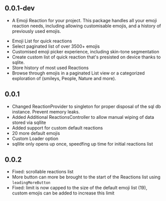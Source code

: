 ## 0.0.1-dev

* A Emoji Reaction for your project. This package handles all your emoji reaction needs, including allowing customisable emojis, and a history of previously used emojis. 

- Emoji List for quick reactions
- Select paginated list of over 3500+ emojis
- Customised emoji picker experience, including skin-tone segmentation
- Create custom list of quick reaction that's presisted on device thanks to sqlite.
- Store history of most used Reactions
- Browse through emojis in a paginated List view or a categorized exploration of (smileys, People, Nature and more).

## 0.0.1
* Changed ReactionProvider to singleton for proper disposal of the sql db instance. Prevent memory leaks.
* Added Additional ReactionsController to allow manual wiping of data stored via sqllite
* Added support for custom default reactions
* 20 more default emojis
* Custom Loader option
* sqllite only opens up once, speedfing up time for initial reactions list

## 0.0.2
* Fixed: scrollable reactions list
* More button can more be brought to the start of the Reactions list using `leadingMoreButton`
* Fixed: limit is now capped to the size of the default emoji list (19), custom emojis can be added to increase this limit